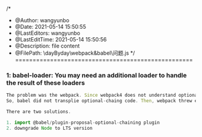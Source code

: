 <!--
 * @Author: wangyunbo
 * @Date: 2021-05-14 15:50:55
 * @LastEditors: wangyunbo
 * @LastEditTime: 2021-05-14 15:52:54
 * @Description: file content
 * @FilePath: \dayByday\webpack&babel\问题.md
-->
/*
 * @Author: wangyunbo
 * @Date: 2021-05-14 15:50:55
 * @LastEditors: wangyunbo
 * @LastEditTime: 2021-05-14 15:50:56
 * @Description: file content
 * @FilePath: \dayByday\webpack&babel\问题.js
 */
 ===================================================
### 1: babel-loader: You may need an additional loader to handle the result of these loaders    
```javascript
The problem was the webpack. Since webpack4 does not understand optional-chaing, babel should transpile it. However the default setting of babel-preset-app in server is server: { node: 'current' } and Node 14 understands optional-chaining.
So, babel did not transplie optional-chaing code. Then, webpack threw error since it can not understand optional chaining.

There are two solutions.

1. import @babel/plugin-proposal-optional-chaining plugin
2. downgrade Node to LTS version
```
